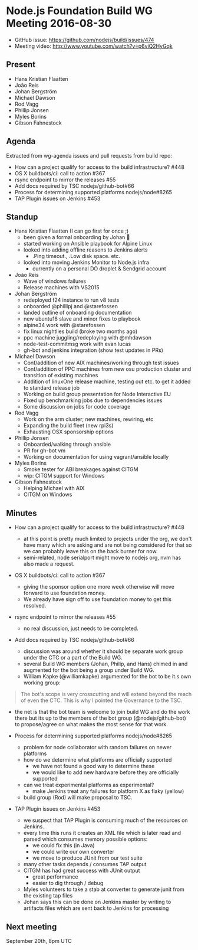 # Node.js Foundation Build WG Meeting 2016-08-30

* GitHub issue: https://github.com/nodejs/build/issues/474
* Meeting video: http://www.youtube.com/watch?v=p6viQ2HyGqk 

## Present

* Hans Kristian Flaatten
* João Reis
* Johan Bergström
* Michael Dawson
* Rod Vagg
* Phillip Jonsen
* Myles Borins
* Gibson Fahnestock

## Agenda

Extracted from wg-agenda issues and pull requests from build repo:

* How can a project qualify for access to the build infrastructure? #448
* OS X buildbots/ci: call to action #367
* rsync endpoint to mirror the releases #55
* Add docs required by TSC nodejs/github-bot#66
* Process for determining supported platforms nodejs/node#8265
* TAP Plugin issues on Jenkins #453

## Standup

* Hans Kristian Flaatten (I can go first for once ;)
  * been given a formal onboarding by Johan :tada:
  * started working on Ansible playbook for Alpine Linux
  * looked into adding offline reasons to Jenkins alerts
    * .Ping timeout., .Low disk space. etc.
  * looked into moving Jenkins Monitor to Node.js infra
    * currently on a personal DO droplet & Sendgrid account 
* João Reis
  * Wave of windows failures
  * Release machines with VS2015
* Johan Bergström
  * redeployed f24 instance to run v8 tests
  * onboarded @phillipj and @starefossen
  * landed outline of onboarding documentation
  * new ubuntu16 slave and minor fixes to playbook
  * alpine34 work with @starefossen
  * fix linux nightlies build (broke two months ago)
  * ppc machine juggling/redeploying with @mhdawson
  * node-test-commitmsg work with evan lucas
  * gh-bot and jenkins integration (show test updates in PRs)
* Michael Dawson
  * Conf/addition of new AIX machines/working through test issues
  * Conf/addition of PPC machines from new osu production cluster and
    transition of existing machines
  * Addition of linuxOne release machine, testing out etc. to 
    get it added to standard release job
  * Working on build group presentation for Node Interactive EU
  * Fixed up benchmarking jobs due to dependencies issues 
  * Some discussion on jobs for code coverage
* Rod Vagg
  * Work on the arm cluster; new machines, rewiring, etc
  * Expanding the build fleet (new rpi3s)
  * Exhausting OSX sponsorship options
* Phillip Jonsen
  * Onboarded/walking through ansible
  * PR for gh-bot vm
  * Working on documentation for using vagrant/ansible locally
* Myles Borins
  * Smoke tester for ABI breakages against CITGM
  * wip: CITGM support for Windows
* Gibson Fahnestock
  * Helping Michael with AIX
  * CITGM on Windows

## Minutes

* How can a project qualify for access to the build infrastructure? #448
  * at this point is pretty much limited to projects under the org, we
    don't have many which are asking and are not being considered for that
    so we can probably leave this on the back burner for now.
  * semi-related, node serialport might move to nodejs org, 
    nvm has also made a request.
        
* OS X buildbots/ci: call to action #367
  * giving the sponsor option one more week otherwise will move forward
    to use foundation money.
  * We already have sign off to use foundation money to get this resolved.

* rsync endpoint to mirror the releases #55
  * no real discussion, just needs to be completed.

* Add docs required by TSC nodejs/github-bot#66
  * discussion was around whether it should be separate work
    group under the CTC or a part of the Build WG.
  * several Build WG members (Johan, Philip, and Hans)
    chimed in and augmented for the bot being a group under Build WG.
  * William Kapke (@williamkapke) argumented for the bot to be it.s
    own working group:
> The bot's scope is very crosscutting and will extend
  beyond the reach of even the CTC. This is why I pointed
  the Governance to the TSC.

  * the net is that the bot team is welcome to join build WG and do the
    work there but its up to the members of the bot group
    (@nodejs/github-bot) to propose/agree on what 
    makes the most sense for that work.

* Process for determining supported platforms nodejs/node#8265
  * problem for node collaborator with random failures on newer platforms
  * how do we determine what platforms are officially supported
    * we have not found a good way to determine these
    * we would like to add new hardware before they are officially supported
  * can we treat experimental platforms as experimental?
    * make Jenkins treat any failures for platform X as flaky (yellow)
  * build group (Rod) will make proposal to TSC.
  

* TAP Plugin issues on Jenkins #453
  * we suspect that TAP Plugin is consuming much of the resources on Jenkins.
  * every time this runs it creates an XML file which is later
    read and parsed which consumes memory possible options:
    *  we could fix this (in Java)
    *  we could write our own converter
    *  we move to produce JUnit from our test suite
  * many other tasks depends / consumes TAP output
  * CITGM has had great success with JUnit output
    * great performance
    * easier to dig through / debug
  * Myles volunteers to take a stab at converter to generate junit from the
    existing tap files
  * Johan says this can be done on Jenkins master by writing
    to artifacts files which are sent back to Jenkins for processing 

## Next meeting

September 20th, 8pm UTC

